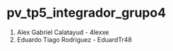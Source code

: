 # pv_tp5_integrador_grupo4

1. Alex Gabriel Calatayud - 4lexxe
2. Eduardo Tiago Rodriguez - EduardTr48

